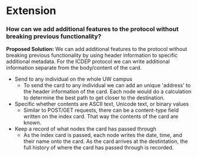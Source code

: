 # Extension
### How can we add additional features to the protocol without breaking previous functionality?

**Proposed Solution:** We can add additional features to the protocol without breaking previous functionality by using header information to specific additional metadata. For the ICDEP protocol we can write additional information separate from the body/content of the card. 
- Send to any individual on the whole UW campus
  - To send the card to any individual we can add an unique 'address' to the header information of the card. Each node would do a calculation to determine the best path to get closer to the destination.
- Specific whether contents are ASCII text, Unicode text, or binary values
  - Similar to POST/GET requests, there can be a content-type field written on the index card. That way the contents of the card are known.
- Keep a record of what nodes the card has passed through
  - As the index card is passed, each node writes the date, time, and their name onto the card. As the card arrives at the destintation, the full history of where the card has passed through is recorded.
